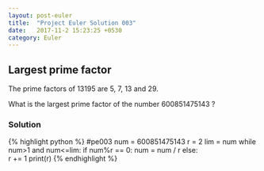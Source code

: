 ```yaml
---
layout: post-euler
title:  "Project Euler Solution 003"
date:   2017-11-2 15:23:25 +0530
category: Euler
---
```


<h2>Largest prime factor</h2>
<div><p>The prime factors of 13195 are 5, 7, 13 and 29.</p><p>What is the largest prime factor of the number 600851475143 ?</p></div>

### Solution

{% highlight python %}
#pe003
num = 600851475143
r = 2
lim = num
while num>1 and num<=lim: 
	if num%r == 0:
		num = num / r
	else:	
		r += 1
print(r)
{% endhighlight %}
